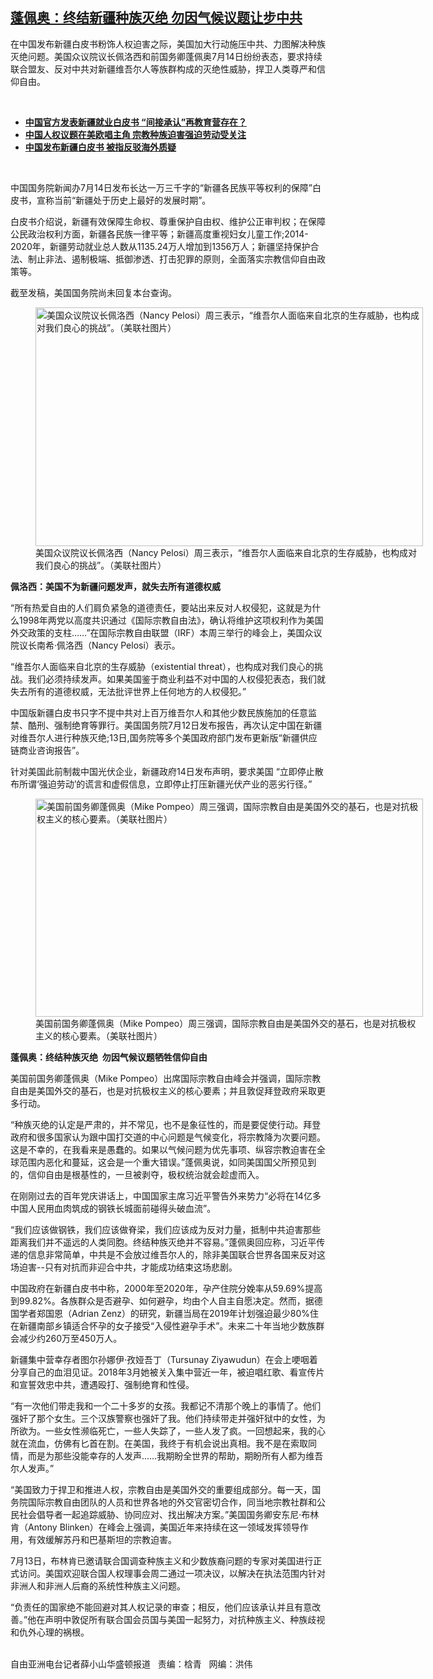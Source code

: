 <!--1626296917000-->
[蓬佩奥：终结新疆种族灭绝  勿因气候议题让步中共](https://www.rfa.org/mandarin/yataibaodao/shaoshuminzu/xx-07142021105406.html)
------

<p></p><p>在中国发布新疆白皮书粉饰人权迫害之际，美国加大行动施压中共、力图解决种族灭绝问题。美国众议院议长佩洛西和前国务卿蓬佩奥7<span>月</span>14<span>日纷纷表态，要求持续联合盟友、反对中共对新疆维吾尔人等族群构成的灭绝性威胁，捍卫人类尊严和信仰自由。<p><br/></p><ul><li><a href="https://www.rfa.org/mandarin/Xinwen/4-09192020114247.html"><strong>中国官方发表新疆就业白皮书 “间接承认”再教育营存在？</strong></a></li><li><strong><a href="https://www.rfa.org/mandarin/yataibaodao/shehui/bx-07132021111053.html">中国人权议题在美欧唱主角 宗教种族迫害强迫劳动受关注</a></strong></li><li><strong><a href="https://www.rfa.org/mandarin/Xinwen/8-09172020123612.html">中国发布新疆白皮书 被指反驳海外质疑</a></strong></li></ul><p><br/></p><p>中国国务院新闻办7<span>月</span>14<span>日发布长达一万三千字的“新疆各民族平等权利的保障”白皮书，宣称当前“新疆处于历史上最好的发展时期”。</span></p><p>白皮书介绍说，新疆有效保障生命权、尊重保护自由权、维护公正审判权；在保障公民政治权利方面，新疆各民族一律平等；新疆高度重视妇女儿童工作;2014-2020<span>年，新疆劳动就业总人数从</span>1135.24<span>万人增加到</span>1356<span>万人；新疆坚持保护合法、制止非法、遏制极端、抵御渗透、打击犯罪的原则，全面落实宗教信仰自由政策等。</span></p><p>截至发稿，美国国务院尚未回复本台查询。</p><p><figure class="image-richtext image-inline captioned" style="width:620px;"><img alt="美国众议院议长佩洛西（Nancy Pelosi）周三表示，“维吾尔人面临来自北京的生存威胁，也构成对我们良心的挑战”。（美联社图片）" height="382" src="https://www.rfa.org/mandarin/yataibaodao/shaoshuminzu/xx-07142021105406.html/xx0714.jpg/@@images/1a64d9cb-22b2-4a04-b370-0b3413552a85.jpeg" title="xx0714.jpg" width="620"/><figcaption class="image-caption">美国众议院议长佩洛西（Nancy Pelosi）周三表示，“维吾尔人面临来自北京的生存威胁，也构成对我们良心的挑战”。（美联社图片）</figcaption><small></small></figure></p><p><strong>佩洛西：美国不为新疆问题发声，就失去所有道德权威</strong></p><p>“所有热爱自由的人们肩负紧急的道德责任，要站出来反对人权侵犯，这就是为什么1998<span>年两党以高度共识通过《国际宗教自由法》，确认将维护这项权利作为美国外交政策的支柱……”在国际宗教自由</span><a href="https://www.epochtimes.com/gb/tag/%E5%AE%97%E6%95%99%E8%87%AA%E7%94%B1.html"><span></span></a><span>联盟（</span>IRF<span>）本周三举行的峰会上，美国众议院议长南希</span>‧佩洛西（Nancy Pelosi<span>）表示。</span></p><p>“维吾尔人面临来自北京的生存威胁（existential threat<span>），也构成对我们良心的挑战。我们必须持续发声。如果美国鉴于商业利益不对中国的人权侵犯表态，我们就失去所有的道德权威，无法批评世界上任何地方的人权侵犯。”</span></p><p>中国版新疆白皮书只字不提中共对上百万维吾尔人和其他少数民族施加的任意监禁、酷刑、强制绝育等罪行。美国国务院7<span>月</span>12<span>日发布报告，再次认定中国在新疆对维吾尔人进行种族灭绝</span>;13<span>日</span>,<span>国务院等多个美国政府部门发布更新版“新疆供应链商业咨询报告”。</span></p><p>针对美国此前制裁中国光伏企业，新疆政府14<span>日发布声明，要求美国 “立即停止散布所谓‘强迫劳动’的谎言和虚假信息，立即停止打压新疆光伏产业的恶劣行径。”</span></p><p><span><figure class="image-richtext image-inline captioned" style="width:620px;"><img alt="美国前国务卿蓬佩奥（Mike Pompeo）周三强调，国际宗教自由是美国外交的基石，也是对抗极权主义的核心要素。（美联社图片）" height="349" src="https://www.rfa.org/mandarin/yataibaodao/shaoshuminzu/xx-07142021105406.html/xx0714a.jpg/@@images/7252160e-6cd6-45ce-8638-20e2df7db957.jpeg" title="xx0714a.jpg" width="620"/><figcaption class="image-caption">美国前国务卿蓬佩奥（Mike Pompeo）周三强调，国际宗教自由是美国外交的基石，也是对抗极权主义的核心要素。（美联社图片）</figcaption><small></small></figure></span></p><p><strong>蓬佩奥：终结种族灭绝  勿因气候议题牺牲信仰自由</strong></p><p>美国前国务卿蓬佩奥（Mike Pompeo<span>）出席国际宗教自由峰会并强调，国际宗教自由是美国外交的基石，也是对抗极权主义的核心要素；并且敦促拜登政府采取更多行动。</span></p><p>“种族灭绝的认定是严肃的，并不常见，也不是象征性的，而是要促使行动。拜登政府和很多国家认为跟中国打交道的中心问题是气候变化，将宗教降为次要问题。这是不幸的，在我看来是愚蠢的。如果以气候问题为优先事项、纵容宗教迫害在全球范围内恶化和蔓延，这会是一个重大错误。”蓬佩奥说，如同美国国父所预见到的，信仰自由是根基性的，一旦被剥夺，极权统治就会趁虚而入。</p><p>在刚刚过去的百年党庆讲话上，中国国家主席习近平警告外来势力“必将在14<span>亿多中国人民用血肉筑成的钢铁长城面前碰得头破血流”。</span></p><p>“我们应该做钢铁，我们应该做脊梁，我们应该成为反对力量，抵制中共迫害那些距离我们并不遥远的人类同胞。终结种族灭绝并不容易。”蓬佩奥回应称，习近平传递的信息非常简单，中共是不会放过维吾尔人的，除非美国联合世界各国来反对这场迫害--<span>只有对抗而非迎合中共，才能成功结束这场悲剧。</span></p><p>中国政府在新疆白皮书中称，2000<span>年至</span>2020<span>年，孕产住院分娩率从</span>59.69%<span>提高到</span>99.82%<span>。各族群众是否避孕、如何避孕，均由个人自主自愿决定。然而，据德国学者郑国恩（</span>Adrian Zenz<span>）的研究，新疆当局在</span>2019<span>年计划强迫最少</span>80%<span>住在新疆南部乡镇适合怀孕的女子接受“入侵性避孕手术”。未来二十年当地少数族群会减少约</span>260<span>万至</span>450<span>万人。</span></p><p>新疆集中营幸存者图尔孙娜伊‧孜娅吾丁（Tursunay Ziyawudun<span>）在会上哽咽着分享自己的血泪见证。</span>2018<span>年</span>3<span>月她被关入集中营近一年，被迫唱红歌、看宣传片和宣誓效忠中共，遭遇殴打、强制绝育和性侵。</span></p><p>“有一次他们带走我和一个二十多岁的女孩。我都记不清那个晚上的事情了。他们强奸了那个女生。三个汉族警察也强奸了我。他们持续带走并强奸狱中的女性，为所欲为。一些女性濒临死亡，一些人失踪了，一些人发了疯。一回想起来，我的心就在流血，仿佛有匕首在割。在美国，我终于有机会说出真相。我不是在索取同情，而是为那些没能幸存的人发声……我期盼全世界的帮助，期盼所有人都为维吾尔人发声。”</p><p>“美国致力于捍卫和推进人权，宗教自由是美国外交的重要组成部分。每一天，国务院国际宗教自由团队的人员和世界各地的外交官密切合作，同当地宗教社群和公民社会倡导者一起追踪威胁、协同应对、找出解决方案。”美国国务卿安东尼·布林肯（Antony Blinken<span>）在峰会上强调，美国近年来持续在这一领域发挥领导作用，有效缓解苏丹和巴基斯坦的宗教迫害。</span></p><p>7<span>月</span>13<span>日，布林肯已邀请联合国调查种族主义和少数族裔问题的专家对美国进行正式访问。美国欢迎联合国人权理事会周二通过一项决议，以解决在执法范围内针对非洲人和非洲人后裔的系统性种族主义问题。</span></p><p>“负责任的国家绝不能回避对其人权记录的审查；相反，他们应该承认并且有意改善。”他在声明中敦促所有联合国会员国与美国一起努力，对抗种族主义、种族歧视和仇外心理的祸根。</p><p><br/>自由亚洲电台记者薛小山华盛顿报道   责编：梒青   网编：洪伟</p></span></p>
